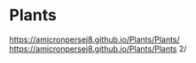 # Plants
https://amicronpersej8.github.io/Plants/Plants/
https://amicronpersej8.github.io/Plants/Plants 2/
